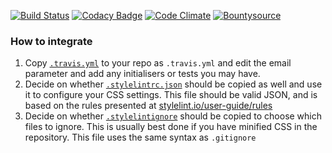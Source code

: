 [![Build Status](https://travis-ci.org/eustasy/normal-checks.svg?branch=master)](https://travis-ci.org/eustasy/normal-checks)
[![Codacy Badge](https://api.codacy.com/project/badge/17a405e43e78405c900869b7f9359dfc)](https://www.codacy.com/app/lewisgoddard/normal-checks)
[![Code Climate](https://codeclimate.com/github/eustasy/normal-checks/badges/gpa.svg)](https://codeclimate.com/github/eustasy/normal-checks)
[![Bountysource](https://www.bountysource.com/badge/tracker?tracker_id=23271629)](https://www.bountysource.com/teams/eustasy/issues?tracker_ids=23271629)

### How to integrate

1. Copy [`.travis.yml`](https://github.com/eustasy/normal-checks/blob/master/.travis.yml) to your repo as `.travis.yml` and edit the email parameter and add any initialisers or tests you may have.
2. Decide on whether [`.stylelintrc.json`](https://github.com/eustasy/normal-checks/blob/master/.stylelintrc.json) should be copied as well and use it to configure your CSS settings. This file should be valid JSON, and is based on the rules presented at [stylelint.io/user-guide/rules](https://stylelint.io/user-guide/rules/)
3. Decide on whether [`.stylelintignore`](https://github.com/eustasy/normal-checks/blob/master/.stylelintignore) should be copied to choose which files to ignore. This is usually best done if you have minified CSS in the repository. This file uses the same syntax as `.gitignore`
